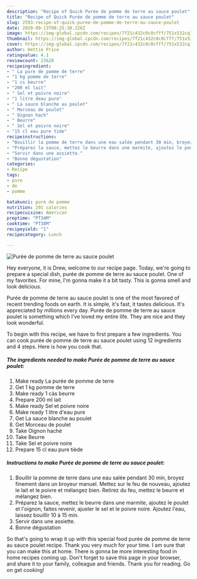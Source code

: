 ```yaml
---
description: "Recipe of Quick Purée de pomme de terre au sauce poulet"
title: "Recipe of Quick Purée de pomme de terre au sauce poulet"
slug: 2593-recipe-of-quick-puree-de-pomme-de-terre-au-sauce-poulet
date: 2020-09-13T08:25:30.226Z
image: https://img-global.cpcdn.com/recipes/7f21c432c0c0cfff/751x532cq70/puree-de-pomme-de-terre-au-sauce-poulet-photo-principale-de-la-recette.jpg
thumbnail: https://img-global.cpcdn.com/recipes/7f21c432c0c0cfff/751x532cq70/puree-de-pomme-de-terre-au-sauce-poulet-photo-principale-de-la-recette.jpg
cover: https://img-global.cpcdn.com/recipes/7f21c432c0c0cfff/751x532cq70/puree-de-pomme-de-terre-au-sauce-poulet-photo-principale-de-la-recette.jpg
author: Hettie Price
ratingvalue: 4.1
reviewcount: 23628
recipeingredient:
- " La pure de pomme de terre"
- "1 kg pomme de terre"
- "1 cs beurre"
- "200 ml lait"
- " Sel et poivre noire"
- "1 litre deau pure"
- " La sauce blanche au poulet"
- " Morceau de poulet"
- " Oignon hach"
- " Beurre"
- " Sel et poivre noire"
- "15 cl eau pure tide"
recipeinstructions:
- "Bouillir la pomme de terre dans une eau salée pendant 30 min, broyez finement dans un broyeur manuel. Mettez sur le feu de nouveau, ajoutez le lait et le poivre et mélangez bien. Retirez du feu, mettez le beurre et mélangez bien."
- "Préparez la sauce, mettez le beurre dans une marmite, ajoutez le poulet et l&#39;oignon, faites revenir, ajuster le sel et le poivre noire. Ajoutez l&#39;eau, laissez bouillir 10 à 15 min."
- "Servir dans une assiette."
- "Bonne dégustation"
categories:
- Recipe
tags:
- pure
- de
- pomme

katakunci: pure de pomme 
nutrition: 291 calories
recipecuisine: American
preptime: "PT34M"
cooktime: "PT38M"
recipeyield: "1"
recipecategory: Lunch

---
```



![Purée de pomme de terre au sauce poulet](https://img-global.cpcdn.com/recipes/7f21c432c0c0cfff/751x532cq70/puree-de-pomme-de-terre-au-sauce-poulet-photo-principale-de-la-recette.jpg)

Hey everyone, it is Drew, welcome to our recipe page. Today, we're going to prepare a special dish, purée de pomme de terre au sauce poulet. One of my favorites. For mine, I'm gonna make it a bit tasty. This is gonna smell and look delicious.



Purée de pomme de terre au sauce poulet is one of the most favored of recent trending foods on earth. It is simple, it's fast, it tastes delicious. It's appreciated by millions every day. Purée de pomme de terre au sauce poulet is something which I've loved my entire life. They are nice and they look wonderful.


To begin with this recipe, we have to first prepare a few ingredients. You can cook purée de pomme de terre au sauce poulet using 12 ingredients and 4 steps. Here is how you cook that.

<!--inarticleads1-->

##### The ingredients needed to make Purée de pomme de terre au sauce poulet:

1. Make ready  La purée de pomme de terre
1. Get 1 kg pomme de terre
1. Make ready 1 càs beurre
1. Prepare 200 ml lait
1. Make ready  Sel et poivre noire
1. Make ready 1 litre d&#39;eau pure
1. Get  La sauce blanche au poulet
1. Get  Morceau de poulet
1. Take  Oignon haché
1. Take  Beurre
1. Take  Sel et poivre noire
1. Prepare 15 cl eau pure tiède




<!--inarticleads2-->

##### Instructions to make Purée de pomme de terre au sauce poulet:

1. Bouillir la pomme de terre dans une eau salée pendant 30 min, broyez finement dans un broyeur manuel. Mettez sur le feu de nouveau, ajoutez le lait et le poivre et mélangez bien. Retirez du feu, mettez le beurre et mélangez bien.
1. Préparez la sauce, mettez le beurre dans une marmite, ajoutez le poulet et l&#39;oignon, faites revenir, ajuster le sel et le poivre noire. Ajoutez l&#39;eau, laissez bouillir 10 à 15 min.
1. Servir dans une assiette.
1. Bonne dégustation




So that's going to wrap it up with this special food purée de pomme de terre au sauce poulet recipe. Thank you very much for your time. I am sure that you can make this at home. There is gonna be more interesting food in home recipes coming up. Don't forget to save this page in your browser, and share it to your family, colleague and friends. Thank you for reading. Go on get cooking!
